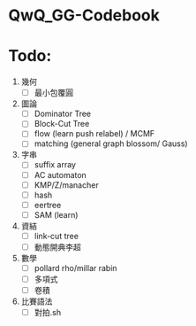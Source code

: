 # QwQ_GG-Codebook


# Todo:
1. 幾何
    - [ ] 最小包覆圓
2. 圖論
    - [ ] Dominator Tree
    - [ ] Block-Cut Tree
    - [ ] flow (learn push relabel) / MCMF
    - [ ] matching (general graph blossom/ Gauss)
3. 字串
    - [ ] suffix array
    - [ ] AC automaton
    - [ ] KMP/Z/manacher
    - [ ] hash
    - [ ] eertree
    - [ ] SAM (learn)
4. 資結
    - [ ] link-cut tree
    - [ ] 動態開典李超
5. 數學
    - [ ] pollard rho/millar rabin
    - [ ] 多項式
    - [ ] 卷積
6. 比賽語法
     - [ ] 對拍.sh
